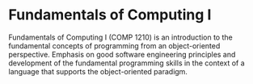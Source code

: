 # Fundamentals of Computing I
Fundamentals of Computing I (COMP 1210) is an introduction to the fundamental concepts of programming from an object-oriented perspective. Emphasis on good software engineering principles and development of the fundamental programming skills in the context of a language that supports the object-oriented paradigm.
